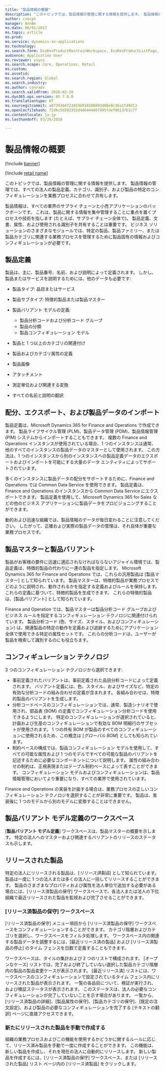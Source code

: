 ```yaml
---
title: "製品情報の概要"
description: "このトピックでは、製品情報の管理に関する情報を提供します。 製品情報の管理では、すべての法人の製品定義、カテゴリ、識別子、および製品の特定のコンフィギュレーションを業務プロセスに合わせて共有します。"
author: cvocph
manager: AnnBe
ms.date: 06/01/2017
ms.topic: article
ms.prod: 
ms.service: dynamics-ax-applications
ms.technology: 
ms.search.form: EcoResProductMaintainWorkspace, EcoResProductListPage, EcoResProductVariantMaintainWorkspace
audience: Application User
ms.reviewer: yuyus
ms.search.scope: Core, Operations, Retail
ms.custom: 
ms.assetid: 
ms.search.region: Global
ms.search.industry: 
ms.author: conradv
ms.search.validFrom: 2016-02-28
ms.dyn365.ops.version: AX 7.0.0
ms.translationtype: HT
ms.sourcegitcommit: a0739304723d19b910388893d08e8c36a1f49d13
ms.openlocfilehash: 72dbc5d383352d4d6444d07495fdef00137b1c7f
ms.contentlocale: ja-jp
ms.lasthandoff: 03/26/2018

---
```


# <a name="product-information-overview"></a>製品情報の概要

[!include [banner](../includes/banner.md)]

[!include [retail name](../includes/retail-name.md)]

このトピックでは、製品情報の管理に関する情報を提供します。 製品情報の管理では、すべての法人の製品定義、カテゴリ、識別子、および製品の特定のコンフィギュレーションを業務プロセスに合わせて共有します。 

製品情報は、すべての業界のサプライ チェーンと小売アプリケーションのバックボーンです。 これは、製品に関する情報を集中管理することに重点を置くプロセスや技術を指します (たとえば、サプライ チェーン全体で)。 製品定義、文書、属性、および使用される識別子を共有することは重要です。 ビジネス ソリューションのさまざまなモジュールでは、特定の製品、製品ファミリー、または製品カテゴリに関連する業務プロセスを管理するために製品固有の情報およびコンフィギュレーションが必要です。

## <a name="product-definition"></a>製品定義

製品は、主に、製品番号、名前、および説明によって定義されます。 しかし、製品またはサービスを説明するためには、他のデータも必要です:

- 製品タイプ: 品目またはサービス
- 製品サブタイプ: 特徴的製品または製品マスター
- 製品バリアント モデルの定義:

     - 製品分析コードおよび分析コード グループ
     - 製品の分類
     - 製品コンフィギュレーション モデル

- 製品と 1 つ以上のカテゴリの関連付け
- 製品およびカテゴリ属性の定義
- 製品画像
- アタッチメント
- 測定単位および関連する変換
- すべての名前と説明の翻訳

## <a name="distribution-export-and-import-of-product-data"></a>配分、エクスポート、および製品データのインポート

製品定義は、Microsoft Dynamics 365 for Finance and Operations で作成できます。 製品ライフサイクル管理 (PLM)、製品データ管理 (PDM)、製品情報管理 (PIM) システムからインポートすることもできます。 複数の Finance and Operations インスタンスが使用されている場合、1 つのインスタンスは通常、他のすべてのインスタンスの製品データのマスターとして使用されます。 この方法は、1 つのインスタンスから別のインスタンスへの製品定義データのエクスポートおよびインポートを可能にする大量のデータ エンティティによってサポートされています。

多くのインスタンスに製品データの配分をサポートするために、Finance and Operations では Common Data Service を使用できます。 製品定義は、Finance and Operations のインスタンスから Common Data Service にエクスポートできます。 製品定義を使用して、Microsoft Dynamics 365 for Sales などの他のビジネス アプリケーションに製品データをプロビジョニングすることができます。

動的および迅速な組織では、製品情報のデータが毎日変わることに注意してください。 したがって、正確および実際の製品データの管理は、それ自体が重要な業務プロセスです。

## <a name="product-masters-and-product-variants"></a>製品マスターと製品バリアント

製品がお客様の要件に迅速に適応されなければならないアジャイル環境では、製品定義は、特徴的製品の代わりに一連の製品を指定します。 Microsoft Dynamics 365 for Finance and Operations では、これらの汎用製品は [製品マスター] として知られています。 製品マスターは、特徴的製品が業務プロセスでどのように説明され、動作されるかを指定する定義およびルールを保持します。 これらの定義に基づいて、特徴的製品を生成できます。 これらの特徴的製品は、[製品バリアント] として知られています。

Finance and Operation では、製品マスターは製品分析コード グループおよびビジネス ルールを指定するコンフィギュレーション テクノロジに関連付けられています。 製品分析コード (色、サイズ、スタイル、およびコンフィギュレーション) は、関連製品の特定の動作を定義および追跡するためにアプリケーション全体で使用できる特定の属性セットです。 これらの分析コードは、ユーザーが製品を検索して識別するのにも役立ちます。

## <a name="configuration-technologies"></a>コンフィギュレーション テクノロジ

3 つのコンフィギュレーション テクノロジから選択できます:

- 事前定義されたバリアントは、事前定義された品目分析コードによって定義されます。 バリアント定義には、色、スタイル、およびサイズなど、特定の有効な分析コードの組み合わせの定義が含まれます。 各組み合わせは、特徴的製品のバリアントを生成します。
- 分析コードベースのコンフィギュレーションでは、通常、製造シナリオで使用され、部品表 (BOM) の定義でコンフィギュレーション分析コードを使用できるようにします。 特定のコンフィギュレーションが選択されていると、計画および生産のコンフィギュレーションで有効な BOM 明細行のサブセットが使用されます。 1 つの共有 BOM が製品のすべてのコンフィギュレーションに使用されるため、この概念は [*グローバル BOM*] としても知られています。
- 制約ベースの構成では、製品コンフィギュレーション モデルを使用して、すべての可能な属性および 1 つのモデルですべての可能な製品のバリアントを記述するために必要なコンポーネントについて説明します。 属性の組み合わせの制約は、正規表現またはテーブル制約ベースによって表すことができます。 コンフィギュレーション モデルおよびコンフィギュレーションは、製品情報管理においてより重要になり、すべての業界で使用されています。

Finance and Operations の実装を計画する場合は、業務プロセスの正しいコンフィギュレーション テクノロジを選択することが非常に重要です。 製品は、実装後に 1 つのモデルから別のモデルに変換することはできません。

## <a name="product-variant-model-definition-workspace"></a>製品バリアント モデル定義のワークスペース

[**製品バリアント モデル定義**] ワークスペースは、製品マスターの概要を示します。 特定の法人へのマスターおよび関連するバリアントのリリースのステータスも示します。

## <a name="released-products"></a>リリースされた製品

特定の法人にリリースされる製品は、[*リリース済製品*] として知られています。 製品は一度に 1 つの法人または多くの法人に一括してリリースすることができます。 製品のさまざまなプロパティおよび属性を法人単位で追加する必要がある場合には、[リリース済製品の保守] ワークスペースで、各法人または法人の下位組織で最近リリースされた製品を監視および完了させることができます。

### <a name="released-product-maintenance-workspace"></a>[リリース済製品の保守] ワークスペース

[リリース済製品の保守] メニュー項目から [リリース済製品の保守] ワークスペースをコンフィギュレーションすることができます。 カテゴリ階層およびカテゴリを選択し、ワークスペースをフィルタ処理します。 ワークスペース内の関連する製品データを調整するには、[最近リリース済の製品] および [リリース済製品の停止] のタイム フェンスを日数で定義することもできます。

ワークスペースは、タイルの集計および 2 つのリストで構成されます。 [オープンなケース] リストでは、完了および終了していない選択した製品カテゴリ階層内の製品の製品変更ケースが表示されます。 [最近リリース済] リストには、ワークスペースのコンフィギュレーションで設定されているタイム フェンス内にリリースされた製品が表示されます。 一覧の各品目について、検証が実行され、および検証ステータスが表示されます。 このステータスは、法人の必要なコンフィギュレーションが完了していないことを示す場合があります。 一覧から、[リリース済製品の詳細]、[製品属性の保守]、[製品カテゴリの保守]、[既定の注文設定]、および製品の必要なコンフィギュレーションを完了する [テキストの翻訳] ページに直接アクセスできます。

### <a name="manually-creating-a-new-released-product"></a>新たにリリースされた製品を手動で作成する

組織の業務プロセスおよびこの機能を使用するかどうかに関するルールに応じて、リリース済み製品を手動で一度に作成することができます。 この機能は、新しい製品を作成し、それを現在の法人に自動的にリリースします。 新しい製品を作成するには、[リリース済製品の保守] ワークスペース、または [リリースされた製品] リスト ページ内の [リリース済製品] をクリックします。

